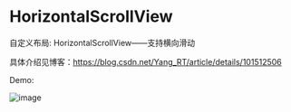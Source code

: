 # HorizontalScrollView
自定义布局: HorizontalScrollView——支持横向滑动

具体介绍见博客：https://blog.csdn.net/Yang_RT/article/details/101512506

Demo:

![image](https://github.com/YangRT/HorizontalScrollView/blob/master/demo/demo.gif)

